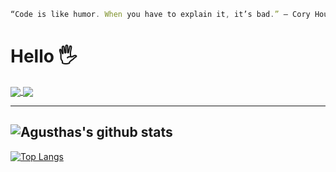 ```javascript
“Code is like humor. When you have to explain it, it’s bad.” – Cory House
```

# Hello 🖐️

<a href="https://github.com/agusthas/agusthas">
  <img align="center" src="https://github-readme-stats.vercel.app/api/pin/?username=agusthas&repo=agusthas" />
</a>
<a href="https://github.com/agusthas/basicHTMLCSSprojects">
  <img align="center" src="https://github-readme-stats.vercel.app/api/pin/?username=agusthas&repo=basicHTMLCSSprojects" />
</a>

---

## ![Agusthas's github stats](https://github-readme-stats.vercel.app/api?username=agusthas&show_icons=true&theme=tokyonight)

[![Top Langs](https://github-readme-stats.vercel.app/api/top-langs/?username=agusthas&langs_count=8)](https://github.com/agusthas/github-readme-stats)
